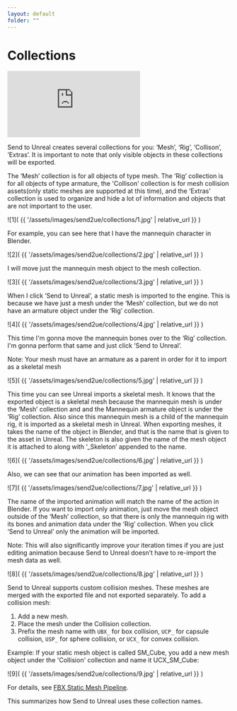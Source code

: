 ```yaml
---
layout: default
folder: ""
---
```


# Collections
<iframe src="https://www.youtube.com/embed/CukIe_OSGiQ" frameborder="0" allow="accelerometer; autoplay; clipboard-write; encrypted-media; gyroscope; picture-in-picture" allowfullscreen></iframe>



Send to Unreal creates several collections for you: ‘Mesh’, ‘Rig’, ‘Collison’, ‘Extras’. It is important to note that only visible objects in these collections will be exported.

The ‘Mesh’ collection is for all objects of type mesh. The ‘Rig’ collection is for all objects of type armature, the 'Collison' collection is for mesh collision assets(only static meshes are supported at this time), and the ‘Extras’ collection is used to organize and hide a lot of information and objects that are not important to the user.

![1]( {{ '/assets/images/send2ue/collections/1.jpg' | relative_url }} )

For example, you can see here that I have the mannequin character in Blender.

![2]( {{ '/assets/images/send2ue/collections/2.jpg' | relative_url }} )

I will move just the mannequin mesh object to the mesh collection.

![3]( {{ '/assets/images/send2ue/collections/3.jpg' | relative_url }} )

When I click ‘Send to Unreal’, a static mesh is imported to the engine. This is because we have just a mesh under the ‘Mesh’ collection, but we do not have an armature object under the ‘Rig’ collection.

![4]( {{ '/assets/images/send2ue/collections/4.jpg' | relative_url }} )

This time I'm gonna move the mannequin bones over to the ‘Rig’ collection. I'm gonna perform that same and just click ‘Send to Unreal’.


Note: Your mesh must have an armature as a parent in order for it to import as a skeletal mesh

![5]( {{ '/assets/images/send2ue/collections/5.jpg' | relative_url }} )

This time you can see Unreal imports a skeletal mesh. It knows that the exported object is a skeletal mesh because the mannequin mesh is under the ‘Mesh’ collection and and the Mannequin armature object is under the ‘Rig’ collection. Also since this mannequin mesh is a child of the mannequin rig, it is imported as a skeletal mesh in Unreal. When exporting meshes, it takes the name of the object in Blender, and that is the name that is given to the asset in Unreal. The skeleton is also given the name of the mesh object it is attached to along with ‘_Skeleton’ appended to the name.

![6]( {{ '/assets/images/send2ue/collections/6.jpg' | relative_url }} )

Also, we can see that our animation has been imported as well.

![7]( {{ '/assets/images/send2ue/collections/7.jpg' | relative_url }} )


The name of the imported animation will match the name of the action in Blender. If you want to import only animation, just move the mesh object outside of the ‘Mesh’ collection, so that there is only the mannequin rig with its bones and animation data under the ‘Rig’ collection. When you click ‘Send to Unreal’ only the animation will be imported.


Note: This will also significantly improve your iteration times if you are just editing animation because Send to Unreal doesn’t have to re-import the mesh data as well.

![8]( {{ '/assets/images/send2ue/collections/8.jpg' | relative_url }} )

Send to Unreal supports custom collision meshes. These meshes are merged with the exported file and not exported separately. To add a collision mesh:

1. Add a new mesh.
2. Place the mesh under the Collision collection.
3. Prefix the mesh name with `UBX_` for box collision, `UCP_` for capsule collision, `USP_` for sphere collision, or `UCX_` for convex collision.

Example: If your static mesh object is called SM_Cube, you add a new mesh object under the 'Collision' collection and name it UCX_SM_Cube:

![9]( {{ '/assets/images/send2ue/collections/9.jpg' | relative_url }} )

For details, see [FBX Static Mesh Pipeline](https://docs.unrealengine.com/en-US/WorkingWithContent/Importing/FBX/StaticMeshes/index.html#collision).

This summarizes how Send to Unreal uses these collection names.
